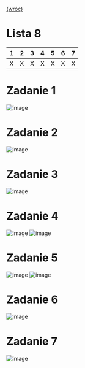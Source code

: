 [(wróć)](../)

# Lista 8
| 1 | 2 | 3 | 4 | 5 | 6 | 7 |
|---|---|---|---|---|---|---|
| X | X | X | X | X | X | X |

# Zadanie 1
![image](zad1.png)

# Zadanie 2
![image](zad2.png)

# Zadanie 3
![image](zad3.png)

# Zadanie 4
![image](zad4a.png)
![image](zad4b.png)

# Zadanie 5
![image](zad5a.png)
![image](zad5b.png)

# Zadanie 6
![image](zad6.png)

# Zadanie 7
![image](zad7.png)
